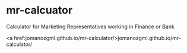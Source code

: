 # mr-calcuator
Calculator for Marketing Representatives working in Finance or Bank

<a href:jomanozgml.github.io/mr-calculator/>jomanozgml.github.io/mr-calculator/</a>
